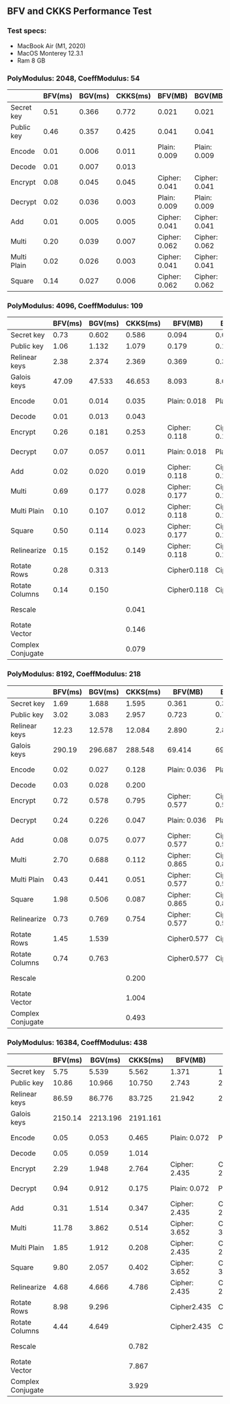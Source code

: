 ## BFV and CKKS Performance Test

### Test specs:

-   MacBook Air (M1, 2020)
-   MacOS Monterey 12.3.1
-   Ram 8 GB

### PolyModulus: 2048, CoeffModulus: 54

|             | BFV(ms) | BGV(ms) | CKKS(ms) | BFV(MB)       | BGV(MB)       | CKKS(MB)      |
| ----------- | ------- | ------- | -------- | ------------- | ------------- | ------------- |
| Secret key  | 0.51    | 0.366   | 0.772    | 0.021         | 0.021         | 0.021         |
| Public key  | 0.46    | 0.357   | 0.425    | 0.041         | 0.041         | 0.041         |
| Encode      | 0.01    | 0.006   | 0.011    | Plain: 0.009  | Plain: 0.009  | Plain: 0.018  |
| Decode      | 0.01    | 0.007   | 0.013    |               |               |               |
| Encrypt     | 0.08    | 0.045   | 0.045    | Cipher: 0.041 | Cipher: 0.041 | Cipher: 0.041 |
| Decrypt     | 0.02    | 0.036   | 0.003    | Plain: 0.009  | Plain: 0.009  | Plain: 0.021  |
| Add         | 0.01    | 0.005   | 0.005    | Cipher: 0.041 | Cipher: 0.041 | Cipher: 0.041 |
| Multi       | 0.20    | 0.039   | 0.007    | Cipher: 0.062 | Cipher: 0.062 | Cipher: 0.062 |
| Multi Plain | 0.02    | 0.026   | 0.003    | Cipher: 0.041 | Cipher: 0.041 | Cipher: 0.041 |
| Square      | 0.14    | 0.027   | 0.006    | Cipher: 0.062 | Cipher: 0.062 | Cipher: 0.062 |

### PolyModulus: 4096, CoeffModulus: 109

|                   | BFV(ms) | BGV(ms) | CKKS(ms) | BFV(MB)       | BGV(MB)       | CKKS(MB)      |
| ----------------- | ------- | ------- | -------- | ------------- | ------------- | ------------- |
| Secret key        | 0.73    | 0.602   | 0.586    | 0.094         | 0.094         | 0.094         |
| Public key        | 1.06    | 1.132   | 1.079    | 0.179         | 0.179         | 0.179         |
| Relinear keys     | 2.38    | 2.374   | 2.369    | 0.369         | 0.369         | 0.369         |
| Galois keys       | 47.09   | 47.533  | 46.653   | 8.093         | 8.094         | 8.094         |
| Encode            | 0.01    | 0.014   | 0.035    | Plain: 0.018  | Plain: 0.018  | Plain: 0.044  |
| Decode            | 0.01    | 0.013   | 0.043    |               |               |               |
| Encrypt           | 0.26    | 0.181   | 0.253    | Cipher: 0.118 | Cipher: 0.118 | Cipher: 0.118 |
| Decrypt           | 0.07    | 0.057   | 0.011    | Plain: 0.018  | Plain: 0.018  | Plain: 0.062  |
| Add               | 0.02    | 0.020   | 0.019    | Cipher: 0.118 | Cipher: 0.118 | Cipher: 0.118 |
| Multi             | 0.69    | 0.177   | 0.028    | Cipher: 0.177 | Cipher: 0.176 | Cipher: 0.176 |
| Multi Plain       | 0.10    | 0.107   | 0.012    | Cipher: 0.118 | Cipher: 0.118 | Cipher: 0.118 |
| Square            | 0.50    | 0.114   | 0.023    | Cipher: 0.177 | Cipher: 0.176 | Cipher: 0.176 |
| Relinearize       | 0.15    | 0.152   | 0.149    | Cipher: 0.118 | Cipher: 0.118 | Cipher: 0.118 |
| Rotate Rows       | 0.28    | 0.313   |          | Cipher0.118   | Cipher0.118   |               |
| Rotate Columns    | 0.14    | 0.150   |          | Cipher0.118   | Cipher0.118   |               |
| Rescale           |         |         | 0.041    |               |               | Cipher: 0.062 |
| Rotate Vector     |         |         | 0.146    |               |               | Cipher: 0.062 |
| Complex Conjugate |         |         | 0.079    |               |               | Cipher: 0.062 |

### PolyModulus: 8192, CoeffModulus: 218

|                   | BFV(ms) | BGV(ms) | CKKS(ms) | BFV(MB)       | BGV(MB)       | CKKS(MB)      |
| ----------------- | ------- | ------- | -------- | ------------- | ------------- | ------------- |
| Secret key        | 1.69    | 1.688   | 1.595    | 0.361         | 0.361         | 0.361         |
| Public key        | 3.02    | 3.083   | 2.957    | 0.723         | 0.722         | 0.723         |
| Relinear keys     | 12.23   | 12.578  | 12.084   | 2.890         | 2.890         | 2.890         |
| Galois keys       | 290.19  | 296.687 | 288.548  | 69.414        | 69.416        | 69.413        |
| Encode            | 0.02    | 0.027   | 0.128    | Plain: 0.036  | Plain: 0.036  | Plain: 0.278  |
| Decode            | 0.03    | 0.028   | 0.200    |               |               |               |
| Encrypt           | 0.72    | 0.578   | 0.795    | Cipher: 0.577 | Cipher: 0.577 | Cipher: 0.577 |
| Decrypt           | 0.24    | 0.226   | 0.047    | Plain: 0.036  | Plain: 0.036  | Plain: 0.288  |
| Add               | 0.08    | 0.075   | 0.077    | Cipher: 0.577 | Cipher: 0.577 | Cipher: 0.577 |
| Multi             | 2.70    | 0.688   | 0.112    | Cipher: 0.865 | Cipher: 0.865 | Cipher: 0.865 |
| Multi Plain       | 0.43    | 0.441   | 0.051    | Cipher: 0.577 | Cipher: 0.577 | Cipher: 0.577 |
| Square            | 1.98    | 0.506   | 0.087    | Cipher: 0.865 | Cipher: 0.865 | Cipher: 0.865 |
| Relinearize       | 0.73    | 0.769   | 0.754    | Cipher: 0.577 | Cipher: 0.577 | Cipher: 0.577 |
| Rotate Rows       | 1.45    | 1.539   |          | Cipher0.577   | Cipher0.577   |               |
| Rotate Columns    | 0.74    | 0.763   |          | Cipher0.577   | Cipher0.577   |               |
| Rescale           |         |         | 0.200    |               |               | Cipher: 0.432 |
| Rotate Vector     |         |         | 1.004    |               |               | Cipher: 0.432 |
| Complex Conjugate |         |         | 0.493    |               |               | Cipher: 0.432 |

### PolyModulus: 16384, CoeffModulus: 438

|                   | BFV(ms) | BGV(ms)  | CKKS(ms) | BFV(MB)       | BGV(MB)       | CKKS(MB)      |
| ----------------- | ------- | -------- | -------- | ------------- | ------------- | ------------- |
| Secret key        | 5.75    | 5.539    | 5.562    | 1.371         | 1.371         | 1.371         |
| Public key        | 10.86   | 10.966   | 10.750   | 2.743         | 2.743         | 2.742         |
| Relinear keys     | 86.59   | 86.776   | 83.725   | 21.942        | 21.941        | 21.941        |
| Galois keys       | 2150.14 | 2213.196 | 2191.161 |               |               |               |
| Encode            | 0.05    | 0.053    | 0.465    | Plain: 0.072  | Plain: 0.072  | Plain: 1.209  |
| Decode            | 0.05    | 0.059    | 1.014    |               |               |               |
| Encrypt           | 2.29    | 1.948    | 2.764    | Cipher: 2.435 | Cipher: 2.435 | Cipher: 2.435 |
| Decrypt           | 0.94    | 0.912    | 0.175    | Plain: 0.072  | Plain: 0.072  | Plain: 1.217  |
| Add               | 0.31    | 1.514    | 0.347    | Cipher: 2.435 | Cipher: 2.435 | Cipher: 2.435 |
| Multi             | 11.78   | 3.862    | 0.514    | Cipher: 3.652 | Cipher: 3.653 | Cipher: 3.653 |
| Multi Plain       | 1.85    | 1.912    | 0.208    | Cipher: 2.435 | Cipher: 2.435 | Cipher: 2.435 |
| Square            | 9.80    | 2.057    | 0.402    | Cipher: 3.652 | Cipher: 3.652 | Cipher: 3.652 |
| Relinearize       | 4.68    | 4.666    | 4.786    | Cipher: 2.435 | Cipher: 2.435 | Cipher: 2.435 |
| Rotate Rows       | 8.98    | 9.296    |          | Cipher2.435   | Cipher2.435   |               |
| Rotate Columns    | 4.44    | 4.649    |          | Cipher2.435   | Cipher2.435   |               |
| Rescale           |         |          | 0.782    |               |               | Cipher: 2.127 |
| Rotate Vector     |         |          | 7.867    |               |               | Cipher: 2.127 |
| Complex Conjugate |         |          | 3.929    |               |               | Cipher: 2.127 |
